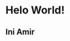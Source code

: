 <!DOCTYPE html>
<html lang="en">
<head>
    <meta charset="UTF-8">
    <meta name="viewport" content="width=device-width, initial-scale=1.0">
    <title>Test RevoU</title>
</head>
<body>
    <h1>Helo World!</h1>
    <h2>Ini Amir</h2>
</body>
</html>
